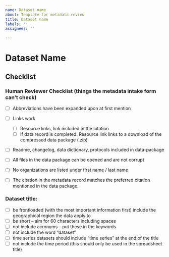 ```yaml
---
name: Dataset name
about: Template for metadata review
title: Dataset name
labels: ''
assignees: ''

---
```


# Dataset Name

## Checklist

### Human Reviewer Checklist (things the metadata intake form can’t check)

- [ ] Abbreviations have been expanded upon at first mention
- [ ] Links work
  - [ ] Resource links, link included in the citation
  - [ ] If data record is completed: Resource link links to a download of the compressed data package (.zip)
- [ ] Readme, changelog, data dictionary, protocols included in data-package
- [ ] All files in the data package can be opened and are not corrupt
- [ ] No organizations are listed under first name / last name

- [ ] The citation in the metadata record matches the preferred citation mentioned in the data package. 

### Dataset title:

- [ ] be frontloaded (with the most important information first) 
include the geographical region the data apply to 
- [ ] be short – aim for 60 characters including spaces 
- [ ] not include acronyms – put these in the keywords 
- [ ] not include the word “dataset” 
- [ ] time series datasets should include “time series” at the end of the title 
- [ ] not include the time period (this should only be used in the spreadsheet title)
